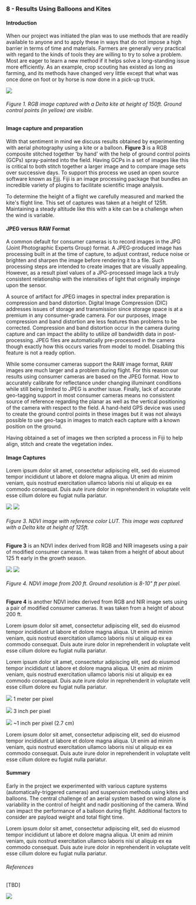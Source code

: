 ### 8 - Results Using Balloons and Kites

#### Introduction

When our project was initiated the plan was to use methods that are readily available to anyone and to apply these in 
ways that do not impose a high barrier in terms of time and materials. Farmers are generally very practical with regard to the 
kinds of tools they are willing to try to solve a problem. Most are eager to learn a new method if it helps solve 
a long-standing issue more efficiently. As an example, crop scouting has existed as long as farming, and its methods 
have changed very little except that what was once done on foot or by horse is now done in a pick-up truck. 

![](img/kite_image_rgb.png)
###### Figure 1. RGB image captured with a Delta kite at height of 150ft. Ground control points (in yellow) are visible.

#### Image capture and preparation

With that sentiment in mind we discuss results obtained by experimenting with aerial photography using a kite or a balloon. 
__Figure 3__ is a RGB composite stitched together 'by hand' with the help of ground control points (GCPs) 
spray-painted into the field. Having GCPs in a set of images like this is critical to both stitch together a larger image and to compare image sets over successive days. To support this
process we used an open source software known as [Fiji](https://fiji.sc/). Fiji is an image processing 
package that bundles an incredible variety of plugins to facilitate scientific image analysis.  

To determine the height of a flight we carefully measured and marked the kite's flight line. This set of 
captures was taken at a height of 125ft. Maintaining a steady altitude like this with a kite can be a challenge when the 
wind is variable. 

#### JPEG versus RAW Format

A common default for consumer cameras is to record images in the JPG (Joint Photographic Experts Group) format. A 
JPEG-produced image has processing built in at the time of capture, to adjust contrast, reduce noise 
or brighten and sharpen the image before rendering it to a file. Such processing steps are intended 
to create images that are visually appealing. However, as a result pixel values of a JPG-processed image lack a 
truly consistent relationship with the intensities of light that originally impinge upon the sensor.

A source of artifact for JPEG images in spectral index preparation is compression and band distortion. Digital Image 
Compression (DIC) addresses issues of storage and transmission since storage space is at a premium in any consumer-grade 
camera. For our purposes, image compression and band distortion are less features than problems to be corrected. Compression 
and band distortion occur in the camera during capture and can impact the ability to utilize _all_ bandwidth data in 
post-processing. JPEG files are automatically pre-processed in the camera though exactly how this occurs varies from 
model to model. Disabling this feature is not a ready option. 
 
While some consumer cameras support the RAW image format, RAW images are much larger and a problem during flight. 
For this reason our results using consumer cameras are based on the JPEG format. How to accurately calibrate for reflectance 
under changing illuminant conditions while still being limited to JPEG is another issue. Finally, lack of accurate 
geo-tagging support in most consumer cameras means no consistent source of reference regarding the planar as well as 
the vertical positioning of the camera with respect to the field. A hand-held GPS device was used to create the ground
control points in these images but it was not always possible to use geo-tags in images to match each capture with a known position 
on the ground. 

Having obtained a set of images we then scripted a process in Fiji to help align, stitch and create the vegetation index.  
   
#### Image Captures
Lorem ipsum dolor sit amet, consectetur adipiscing elit, sed do eiusmod tempor incididunt ut labore et dolore magna aliqua. Ut enim ad minim veniam, quis nostrud exercitation ullamco laboris nisi ut aliquip ex ea commodo consequat. Duis aute irure dolor in reprehenderit in voluptate velit esse cillum dolore eu fugiat nulla pariatur.

![](img/2016_0513_122_rgb.jpg)
![](img/2016_0513_122_ndvi.jpg)
###### Figure 3. NDVI image with reference color LUT. This image was captured with a Delta kite at height of 125ft.
__Figure 3__ is an NDVI index derived from RGB and NIR imagesets using a pair of modified consumer cameras. It was taken 
from a height of about about 125 ft early in the growth season.  

![](img/2016_0513_141_rgb.jpg)
![](img/2016_0513_168_ndvi_color.jpg)
###### Figure 4. NDVI image from 200 ft. Ground resolution is 8-10" ft per pixel.
__Figure 4__ is another NDVI index derived from RGB and NIR image sets using a pair of modified consumer cameras. It was taken 
from a height of about 200 ft.   

Lorem ipsum dolor sit amet, consectetur adipiscing elit, sed do eiusmod tempor incididunt ut labore et dolore magna aliqua. Ut enim ad minim veniam, quis nostrud exercitation ullamco laboris nisi ut aliquip ex ea commodo consequat. Duis aute irure dolor in reprehenderit in voluptate velit esse cillum dolore eu fugiat nulla pariatur.

Lorem ipsum dolor sit amet, consectetur adipiscing elit, sed do eiusmod tempor incididunt ut labore et dolore magna aliqua. Ut enim ad minim veniam, quis nostrud exercitation ullamco laboris nisi ut aliquip ex ea commodo consequat. Duis aute irure dolor in reprehenderit in voluptate velit esse cillum dolore eu fugiat nulla pariatur.


![](img/1m-resolution.png)
1 meter per pixel

![](img/3in-resolution.png)
3 inch per pixel

![](img/1in-resolution.png)
~1 inch per pixel (2.7 cm)

Lorem ipsum dolor sit amet, consectetur adipiscing elit, sed do eiusmod tempor incididunt ut labore et dolore magna aliqua. Ut enim ad minim veniam, quis nostrud exercitation ullamco laboris nisi ut aliquip ex ea commodo consequat. Duis aute irure dolor in reprehenderit in voluptate velit esse cillum dolore eu fugiat nulla pariatur.

#### Summary

Early in the project we experimented with various capture systems (automatically-triggered cameras) and suspension methods 
using kites and balloons. The central challenge of an aerial system based on wind alone is variability in the 
control of height and nadir positioning of the camera. Wind can impact the performance of a balloon during flight. 
Additional factors to consider are payload weight and total flight time. 

Lorem ipsum dolor sit amet, consectetur adipiscing elit, sed do eiusmod tempor incididunt ut labore et dolore magna aliqua. Ut enim ad minim veniam, quis nostrud exercitation ullamco laboris nisi ut aliquip ex ea commodo consequat. Duis aute irure dolor in reprehenderit in voluptate velit esse cillum dolore eu fugiat nulla pariatur.

###### References

[TBD]

![](img/farmera.png) 